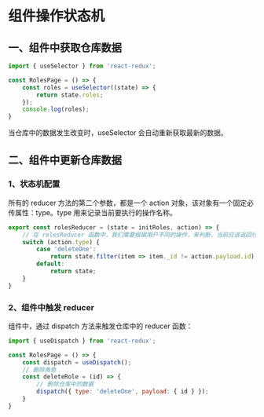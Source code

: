 # 组件操作状态机

## 一、组件中获取仓库数据

```jsx
import { useSelector } from 'react-redux';

const RolesPage = () => {
    const roles = useSelector((state) => {
        return state.roles;
    });
    console.log(roles);
}
```

当仓库中的数据发生改变时，useSelector 会自动重新获取最新的数据。

## 二、组件中更新仓库数据

### 1、状态机配置

所有的 reducer 方法的第二个参数，都是一个 action 对象，该对象有一个固定必传属性：type。type 用来记录当前要执行的操作名称。

```jsx
export const rolesReducer = (state = initRoles, action) => {
    // 在 rolesReducer 函数中，我们需要根据用户不同的操作，来判断，当前应该返回什么数据到仓库中去
    switch (action.type) {
        case 'deleteOne':
            return state.filter(item => item._id != action.payload.id)
        default:
            return state;
    }
}
```

### 2、组件中触发 reducer

组件中，通过 dispatch 方法来触发仓库中的 reducer 函数： 

```jsx
import { useDispatch } from 'react-redux';

const RolesPage = () => {
    const dispatch = useDispatch();
    // 删除角色
    const deleteRole = (id) => {
        // 删除仓库中的数据
        dispatch({ type: 'deleteOne', payload: { id } });
    }
}
```



